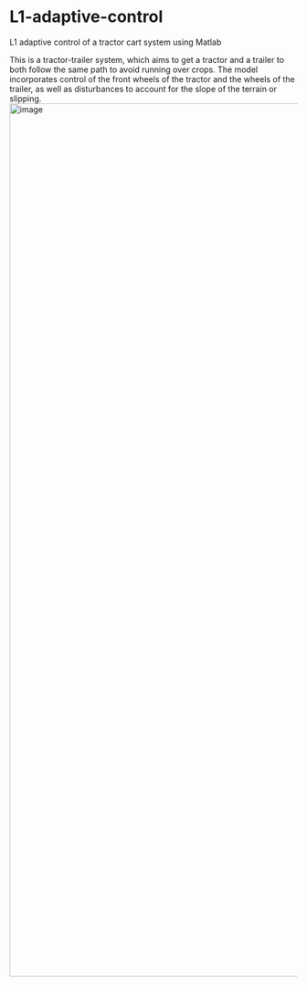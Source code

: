 # L1-adaptive-control
L1 adaptive control of a tractor cart system using Matlab 


This is a tractor-trailer system, which aims to get a tractor and a trailer to both follow the same path to avoid running over crops. The model incorporates control of the front wheels of the tractor and the wheels of the trailer, as well as disturbances to account for the slope of the terrain or slipping.<img width="1530" alt="image" src="https://user-images.githubusercontent.com/77319818/147987076-3d8a963e-f0c0-4663-b868-8b12a00d8a48.png">


